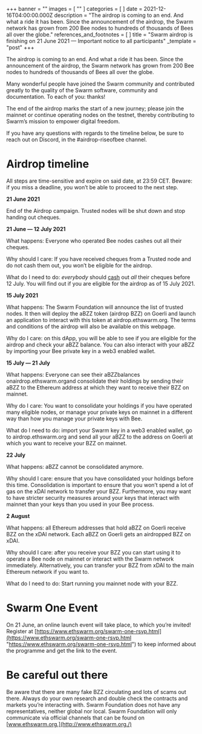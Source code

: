 +++
banner = ""
images = [ "" ]
categories = [ ]
date = 2021-12-16T04:00:00.000Z
description = "The airdrop is coming to an end. And what a ride it has been. Since the announcement of the airdrop, the Swarm network has grown from 200 Bee nodes to hundreds of thousands of Bees all over the globe."
references_and_footnotes = [ ]
title = "Swarm airdrop is finishing on 21 June 2021 — Important notice to all participants"
_template = "post"
+++

The airdrop is coming to an end. And what a ride it has been. Since the announcement of the airdrop, the Swarm network has grown from 200 Bee nodes to hundreds of thousands of Bees all over the globe.

Many wonderful people have joined the Swarm community and contributed greatly to the quality of the Swarm software, community and documentation. To each of you: thanks!

The end of the airdrop marks the start of a new journey; please join the mainnet or continue operating nodes on the testnet, thereby contributing to Swarm’s mission to empower digital freedom.

If you have any questions with regards to the timeline below, be sure to reach out on Discord, in the #airdrop-riseofbee channel.

# Airdrop timeline

All steps are time-sensitive and expire on said date, at 23:59 CET. Beware: if you miss a deadline, you won’t be able to proceed to the next step.

**21 June 2021**

End of the Airdrop campaign. Trusted nodes will be shut down and stop handing out cheques.

**21 June — 12 July 2021**

What happens: Everyone who operated Bee nodes cashes out all their cheques.

Why should I care: If you have received cheques from a Trusted node and do not cash them out, you won’t be eligible for the airdrop.

What do I need to do: _everybody_ should [cash](https://medium.com/ethereum-swarm/how-to-cash-out-gbzz-cheques-video-tutorial-4224b5a5d45e) out _all_ their cheques before 12 July. You will find out if you are eligible for the airdrop as of 15 July 2021.

**15 July 2021**

What happens: The Swarm Foundation will announce the list of trusted nodes. It then will deploy the aBZZ token (airdrop BZZ) on Goerli and launch an application to interact with this token at airdrop.ethswarm.org. The terms and conditions of the airdrop will also be available on this webpage.

Why do I care: on this dApp, you will be able to see if you are eligible for the airdrop and check your aBZZ balance. You can also interact with your aBZZ by importing your Bee private key in a web3 enabled wallet.

**15 July — 21 July**

What happens: Everyone can see their aBZZbalances onairdrop.ethswarm.organd consolidate their holdings by sending their aBZZ to the Ethereum address at which they want to receive their BZZ on mainnet.

Why do I care: You want to consolidate your holdings if you have operated many eligible nodes, or manage your private keys on mainnet in a different way than how you manage your private keys with Bee.

What do I need to do: import your Swarm key in a web3 enabled wallet, go to airdrop.ethswarm.org and send all your aBZZ to the address on Goerli at which you want to receive your BZZ on mainnet.

**22 July**

What happens: aBZZ cannot be consolidated anymore.

Why should I care: ensure that you have consolidated your holdings before this time. Consolidation is important to ensure that you won’t spend a lot of gas on the xDAI network to transfer your BZZ. Furthermore, you may want to have stricter security measures around your keys that interact with mainnet than your keys than you used in your Bee process.

**2 August**

What happens: all Ethereum addresses that hold aBZZ on Goerli receive BZZ on the xDAI network. Each aBZZ on Goerli gets an airdropped BZZ on xDAI.

Why should I care: after you receive your BZZ you can start using it to operate a Bee node on mainnet or interact with the Swarm network immediately. Alternatively, you can transfer your BZZ from xDAI to the main Ethereum network if you want to.

What do I need to do: Start running you mainnet node with your BZZ.

# Swarm One Event

On 21 June, an online launch event will take place, to which you’re invited! Register at [https://www.ethswarm.org/swarm-one-rsvp.html](https://www.ethswarm.org/swarm-one-rsvp.html "https://www.ethswarm.org/swarm-one-rsvp.html") to keep informed about the programme and get the link to the event.

# Be careful out there

Be aware that there are many fake BZZ circulating and lots of scams out there. Always do your own research and double check the contracts and markets you’re interacting with. Swarm Foundation does not have any representatives, neither global nor local. Swarm Foundation will only communicate via official channels that can be found on [www.ethswarm.org.](http://www.ethswarm.org./)
